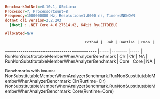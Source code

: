 ``` ini

BenchmarkDotNet=v0.10.1, OS=Linux
Processor=?, ProcessorCount=8
Frequency=1000000000 Hz, Resolution=1.0000 ns, Timer=UNKNOWN
dotnet cli version=2.2.203
  [Host] : .NET Core 4.6.27514.02, 64bit RyuJITDEBUG

Allocated=N/A  

```
                                         Method |  Job | Runtime | Mean |
----------------------------------------------- |----- |-------- |----- |
 RunNonSubstitutableMemberWhenAnalyzerBenchmark |  Clr |     Clr |   NA |
 RunNonSubstitutableMemberWhenAnalyzerBenchmark | Core |    Core |   NA |

Benchmarks with issues:
  NonSubstitutableMemberWhenAnalyzerBenchmark.RunNonSubstitutableMemberWhenAnalyzerBenchmark: Clr(Runtime=Clr)
  NonSubstitutableMemberWhenAnalyzerBenchmark.RunNonSubstitutableMemberWhenAnalyzerBenchmark: Core(Runtime=Core)
